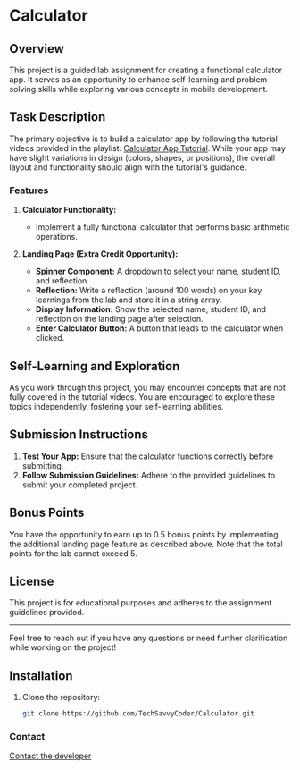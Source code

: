 # Calculator

## Overview

This project is a guided lab assignment for creating a functional calculator app. It serves as an opportunity to enhance self-learning and problem-solving skills while exploring various concepts in mobile development.

## Task Description

The primary objective is to build a calculator app by following the tutorial videos provided in the playlist: [Calculator App Tutorial](https://www.youtube.com/playlist?list=PLcSIMAULmMyd6p8lSBtOoC_TutRMsnZOc). While your app may have slight variations in design (colors, shapes, or positions), the overall layout and functionality should align with the tutorial's guidance.

### Features

1. **Calculator Functionality:**
   - Implement a fully functional calculator that performs basic arithmetic operations.

2. **Landing Page (Extra Credit Opportunity):**
   - **Spinner Component:** A dropdown to select your name, student ID, and reflection.
   - **Reflection:** Write a reflection (around 100 words) on your key learnings from the lab and store it in a string array.
   - **Display Information:** Show the selected name, student ID, and reflection on the landing page after selection.
   - **Enter Calculator Button:** A button that leads to the calculator when clicked.

## Self-Learning and Exploration

As you work through this project, you may encounter concepts that are not fully covered in the tutorial videos. You are encouraged to explore these topics independently, fostering your self-learning abilities.

## Submission Instructions

1. **Test Your App:** Ensure that the calculator functions correctly before submitting.
2. **Follow Submission Guidelines:** Adhere to the provided guidelines to submit your completed project.

## Bonus Points

You have the opportunity to earn up to 0.5 bonus points by implementing the additional landing page feature as described above. Note that the total points for the lab cannot exceed 5.

## License

This project is for educational purposes and adheres to the assignment guidelines provided.

---

Feel free to reach out if you have any questions or need further clarification while working on the project!

## Installation
1. Clone the repository:
   ```bash
   git clone https://github.com/TechSavvyCoder/Calculator.git

### Contact
[Contact the developer](mailto:diegopinlac@gmail.com)
